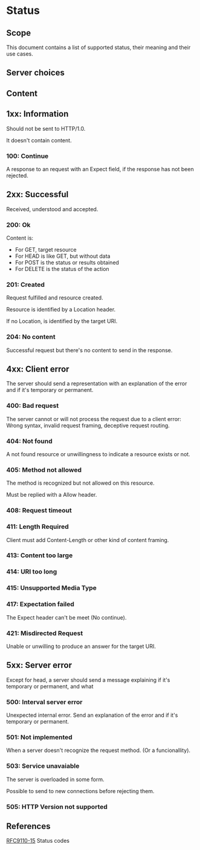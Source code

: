 # Status

## Scope
This document contains a list of supported status, their meaning and their use cases.

## Server choices

## Content

## 1xx: Information
Should not be sent to HTTP/1.0.

It doesn't contain content.

### 100: Continue 
A response to an request with an Expect field, if the response has not been rejected.

## 2xx: Successful
Received, understood and accepted.

### 200: Ok
Content is:

- For GET, target resource
- For HEAD is like GET, but without data
- For POST is the status or results obtained
- For DELETE is the status of the action

### 201: Created
Request fulfilled and resource created.

Resource is identified by a Location header. 

If no Location, is identified by the target URI.

### 204: No content
Successful request but there's no content to send in the response.

## 4xx: Client error
The server should send a representation with an explanation of the error and if it's temporary or permanent.

### 400: Bad request
The server cannot or will not process the request due to a client error: Wrong syntax, invalid request framing, deceptive request routing.

### 404: Not found
A not found resource or unwillingness to indicate a resource exists or not.

### 405: Method not allowed
The method is recognized but not allowed on this resource. 

Must be replied with a Allow header.

### 408: Request timeout

### 411: Length Required
Client must add Content-Length or other kind of content framing.

### 413: Content too large

### 414: URI too long

### 415: Unsupported Media Type

### 417: Expectation failed
The Expect header can't be meet (No continue).

### 421: Misdirected Request
Unable or unwilling to produce an answer for the target URI.

## 5xx: Server error
Except for head, a server should send a message explaining if it's temporary or permanent, and what

### 500: Interval server error
Unexpected internal error. Send an explanation of the error and if it's temporary or permanent.

### 501: Not implemented
When a server doesn't recognize the request method. (Or a funcionallity).

### 503: Service unavaiable
The server is overloaded in some form.

Possible to send to new connections before rejecting them.

### 505: HTTP Version not supported

## References

[RFC9110-15](https://datatracker.ietf.org/doc/html/rfc9110#name-status-codes) Status codes